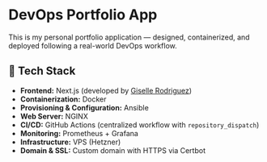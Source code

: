 # DevOps Portfolio App

This is my personal portfolio application — designed, containerized, and deployed following a real-world DevOps workflow.

## 🔧 Tech Stack

- **Frontend:** Next.js (developed by [Giselle Rodriguez](https://github.com/USERNAME))
- **Containerization:** Docker
- **Provisioning & Configuration:** Ansible
- **Web Server:** NGINX
- **CI/CD:** GitHub Actions (centralized workflow with `repository_dispatch`)
- **Monitoring:** Prometheus + Grafana
- **Infrastructure:** VPS (Hetzner)  
- **Domain & SSL:** Custom domain with HTTPS via Certbot